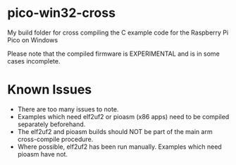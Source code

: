 # pico-win32-cross
My build folder for cross compiling the C example code for the Raspberry Pi Pico on Windows

Please note that the compiled firmware is EXPERIMENTAL and is in some cases incomplete.

# Known Issues
 * There are too many issues to note.
 * Examples which need elf2uf2 or pioasm (x86 apps) need to be compiled separately beforehand.
 * The elf2uf2 and pioasm builds should NOT be part of the main arm cross-compile procedure.
 * Where possible, elf2uf2 has been run manually. Examples which need pioasm have not.
